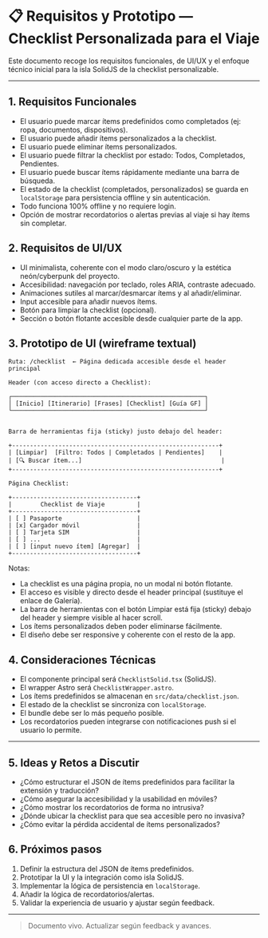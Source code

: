 # 📋 Requisitos y Prototipo — Checklist Personalizada para el Viaje

Este documento recoge los requisitos funcionales, de UI/UX y el enfoque técnico inicial para la isla SolidJS de la checklist personalizable.

---

## 1. Requisitos Funcionales

- El usuario puede marcar ítems predefinidos como completados (ej: ropa, documentos, dispositivos).
- El usuario puede añadir ítems personalizados a la checklist.
- El usuario puede eliminar ítems personalizados.
- El usuario puede filtrar la checklist por estado: Todos, Completados, Pendientes.
- El usuario puede buscar ítems rápidamente mediante una barra de búsqueda.
- El estado de la checklist (completados, personalizados) se guarda en `localStorage` para persistencia offline y sin autenticación.
- Todo funciona 100% offline y no requiere login.
- Opción de mostrar recordatorios o alertas previas al viaje si hay ítems sin completar.

## 2. Requisitos de UI/UX

- UI minimalista, coherente con el modo claro/oscuro y la estética neón/cyberpunk del proyecto.
- Accesibilidad: navegación por teclado, roles ARIA, contraste adecuado.
- Animaciones sutiles al marcar/desmarcar ítems y al añadir/eliminar.
- Input accesible para añadir nuevos ítems.
- Botón para limpiar la checklist (opcional).
- Sección o botón flotante accesible desde cualquier parte de la app.

## 3. Prototipo de UI (wireframe textual)

```
Ruta: /checklist  ← Página dedicada accesible desde el header principal

Header (con acceso directo a Checklist):

┌──────────────────────────────────────────────────────┐
│ [Inicio] [Itinerario] [Frases] [Checklist] [Guía GF] │
└──────────────────────────────────────────────────────┘


Barra de herramientas fija (sticky) justo debajo del header:

+----------------------------------------------------------+
| [Limpiar]  [Filtro: Todos | Completados | Pendientes]    |
| [🔍 Buscar ítem...]                                       |
+----------------------------------------------------------+

Página Checklist:

+-----------------------------------+
|        Checklist de Viaje         |
+-----------------------------------+
| [ ] Pasaporte                     |
| [x] Cargador móvil                |
| [ ] Tarjeta SIM                   |
| [ ] ...                           |
| [ ] [input nuevo ítem] [Agregar]  |
+-----------------------------------+
```
Notas:
- La checklist es una página propia, no un modal ni botón flotante.
- El acceso es visible y directo desde el header principal (sustituye el enlace de Galería).
- La barra de herramientas con el botón Limpiar está fija (sticky) debajo del header y siempre visible al hacer scroll.
- Los ítems personalizados deben poder eliminarse fácilmente.
- El diseño debe ser responsive y coherente con el resto de la app.

## 4. Consideraciones Técnicas

- El componente principal será `ChecklistSolid.tsx` (SolidJS).
- El wrapper Astro será `ChecklistWrapper.astro`.
- Los ítems predefinidos se almacenan en `src/data/checklist.json`.
- El estado de la checklist se sincroniza con `localStorage`.
- El bundle debe ser lo más pequeño posible.
- Los recordatorios pueden integrarse con notificaciones push si el usuario lo permite.

---

## 5. Ideas y Retos a Discutir

- ¿Cómo estructurar el JSON de ítems predefinidos para facilitar la extensión y traducción?
- ¿Cómo asegurar la accesibilidad y la usabilidad en móviles?
- ¿Cómo mostrar los recordatorios de forma no intrusiva?
- ¿Dónde ubicar la checklist para que sea accesible pero no invasiva?
- ¿Cómo evitar la pérdida accidental de ítems personalizados?

## 6. Próximos pasos
1. Definir la estructura del JSON de ítems predefinidos.
2. Prototipar la UI y la integración como isla SolidJS.
3. Implementar la lógica de persistencia en `localStorage`.
4. Añadir la lógica de recordatorios/alertas.
5. Validar la experiencia de usuario y ajustar según feedback.

---

> Documento vivo. Actualizar según feedback y avances.
